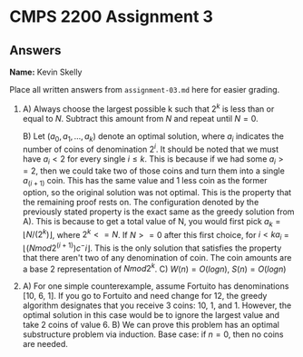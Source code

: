 # CMPS 2200 Assignment 3
## Answers

**Name:** Kevin Skelly


Place all written answers from `assignment-03.md` here for easier grading.
1. A) Always choose the largest possible k such that $2^k$ is less than or equal to $N$. Subtract this amount from $N$ and repeat until $N = 0$.

   B) Let $(a_0, a_1, ... , a_k)$ denote an optimal solution, where $a_i$ indicates the number of coins of denomination $2^i$. It should be noted that we must have $a_i < 2$ for every single $i \leq k$. This is because if we had some $a_i >= 2$, then we could take two of those coins and turn them into a single $a_(i+1)$ coin. This has the same value and 1 less coin as the former option, so the original solution was not optimal. This is the property that the remaining proof rests on.
  The configuration denoted by the previously stated property is the exact same as the greedy solution from A). This is because to get a total value of N, you would first pick $a_k = ⌊ N / (2^k) ⌋$, where $2^k <= N$. If $N >= 0$ after this first choice, for $i < k a_i$ = $⌊(Nmod2 ^(i+1))c^−i⌋$. This is the only solution that satisfies the property that there aren't two of any denomination of coin. The coin amounts are a base 2 representation of $Nmod2^k$.
   C) $W(n) = O(logn)$, $S(n) = O(logn)$
2. A) For one simple counterexample, assume Fortuito has denominations [10, 6, 1]. If you go to Fortuito and need change for 12, the greedy algorithm designates that you receive 3 coins: 10, 1, and 1. However, the optimal solution in this case would be to ignore the largest value and take 2 coins of value 6.
   B) We can prove this problem has an optimal substructure problem via induction. Base case: if $n=0$, then no coins are needed. 
      
    

